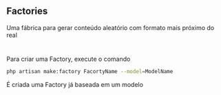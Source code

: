 ## Factories
Uma fábrica para gerar conteúdo aleatório com formato mais próximo do real

#

Para criar uma Factory, execute o comando
```bash
php artisan make:factory FacortyName --model=ModelName
```
É criada uma Factory já baseada em um modelo

